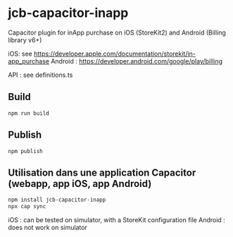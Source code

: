 # jcb-capacitor-inapp

Capacitor plugin for inApp purchase on iOS (StoreKit2) and Android (Billing library v6+)

iOS: see https://developer.apple.com/documentation/storekit/in-app_purchase
Android : https://developer.android.com/google/play/billing

API : see definitions.ts

## Build
```
npm run build
```

## Publish
```
npm publish
```

## Utilisation dans une application Capacitor (webapp, app iOS, app Android)
```bash
npm install jcb-capacitor-inapp
npx cap sync
```

iOS : can be tested on simulator, with a StoreKit configuration file
Android : does not work on simulator
